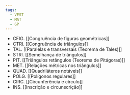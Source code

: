 ```yaml
---
tags:
  - VEST
  - MAT
  - GP
---
```

- CFIG. [[Congruência de figuras geométricas]]
- CTRI. [[Congruência de triângulos]]
-  TAL. [[Paralelas e transversais (Teorema de Tales)]]
-  STRI. [[Semelhança de triângulos]]
-  PIT. [[Triângulos retângulos (Teorema de Pitágoras)]]
-  MET. [[Relações métricas nos triângulos]]
-  QUAD. [[Quadriláteros notáveis]]
-  POLG. [[Polígonos regulares]]
-  CIRC. [[Circunferência e círculo]]
-  INS. [[Inscrição e circunscrição]]